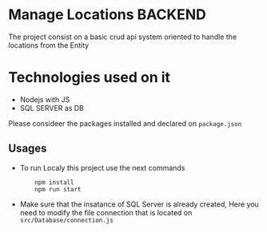 # Manage Locations BACKEND

The project consist on a basic crud api system oriented to handle the locations from the Entity

# Technologies used on it
- Nodejs with JS 
- SQL SERVER as DB

Please consideer the packages installed and declared on `package.json`

## Usages
- To run Localy this project use the next commands
    ```
        npm install
        npm run start
    ```

- Make sure that the insatance of SQL Server is already created, Here you need to modify the file connection that is located on
    ``` src/Database/connection.js ```
